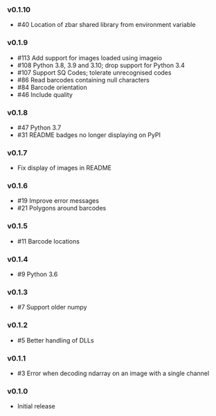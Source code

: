 ### v0.1.10

* #40 Location of zbar shared library from environment variable

### v0.1.9

* #113 Add support for images loaded using imageio
* #108 Python 3.8, 3.9 and 3.10; drop support for Python 3.4
* #107 Support SQ Codes; tolerate unrecognised codes
* #86 Read barcodes containing null characters
* #84 Barcode orientation
* #46 Include quality

### v0.1.8

* #47 Python 3.7
* #31 README badges no longer displaying on PyPI

### v0.1.7

* Fix display of images in README

### v0.1.6

* #19 Improve error messages
* #21 Polygons around barcodes

### v0.1.5

* #11 Barcode locations

### v0.1.4

* #9 Python 3.6

### v0.1.3

* #7 Support older numpy

### v0.1.2

* #5 Better handling of DLLs

### v0.1.1

* #3 Error when decoding ndarray on an image with a single channel

### v0.1.0

* Initial release
